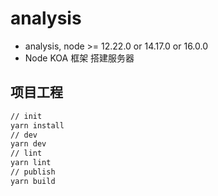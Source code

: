 # analysis

- analysis, node >= 12.22.0 or 14.17.0 or 16.0.0
- Node KOA 框架 搭建服务器

## 项目工程

```bash
// init
yarn install
// dev
yarn dev
// lint
yarn lint
// publish
yarn build
```
